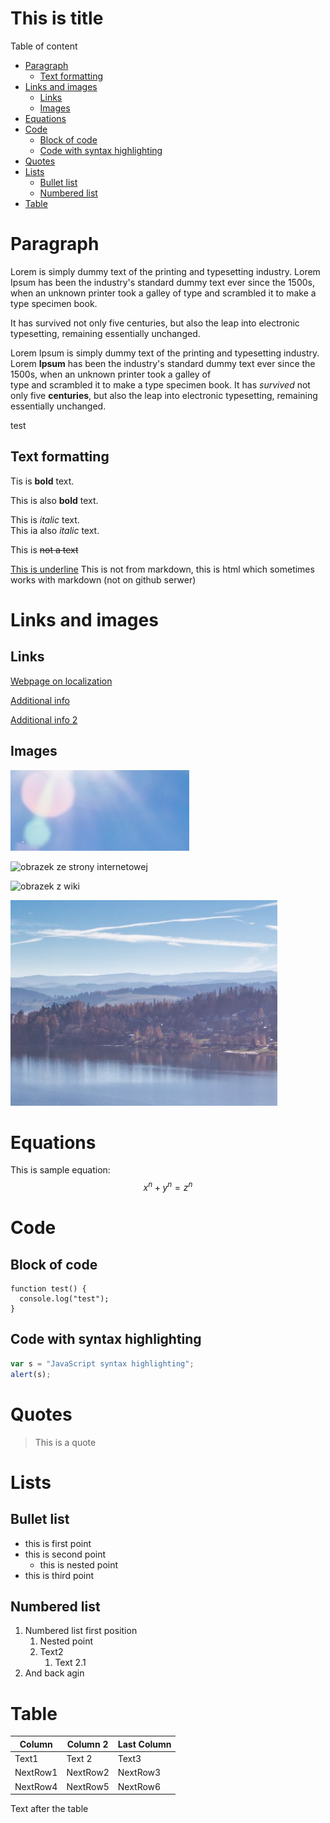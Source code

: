 <!-- Example of title -->
This is title<!-- omit in toc -->
===========================================

<!-- Here comes the table of content -->
Table of content

- [Paragraph](#paragraph)
  - [Text formatting](#text-formatting)
- [Links and images](#links-and-images)
  - [Links](#links)
  - [Images](#images)
- [Equations](#equations)
- [Code](#code)
  - [Block of code](#block-of-code)
  - [Code with syntax highlighting](#code-with-syntax-highlighting)
- [Quotes](#quotes)
- [Lists](#lists)
  - [Bullet list](#bullet-list)
  - [Numbered list](#numbered-list)
- [Table](#table)


<!-- Example of paragraph of text with line break -->

# Paragraph 
Lorem is simply dummy text of the printing and typesetting industry. Lorem Ipsum has been the industry's standard dummy text ever since the 1500s, when an unknown printer took a galley of type and scrambled it to make a type specimen book. 

It has survived not only five centuries, but also the leap into electronic typesetting, remaining essentially unchanged. 

Lorem Ipsum is simply dummy text of the printing and typesetting industry. Lorem **Ipsum** has been the industry's standard dummy text ever since the 1500s, when an unknown printer took a galley of  
 type and scrambled it to make a type specimen book. It has _survived_ not only five __centuries__, but also the leap into electronic typesetting, remaining essentially unchanged. 

 
<!-- Example of another paragraph -->
test
<!-- Example of bold -->
## Text formatting 
Tis is **bold** text.  

This is also __bold__  text.


<!-- Example of italic  -->

This is _italic_ text.  
This ia also *italic* text. 
<!-- strikethrough -->

This is ~~not a text~~

<!-- underlinr -->

<u>This is underline</u> This is not from markdown, this is html which sometimes works with markdown (not on github serwer)

<!-- Example of headers -->

# Links and images

## Links

<!-- Example of external link -->

[Webpage on localization](https://localization.pl)

<!-- Example of link to another file -->
[Additional info](reference.md)


[Additional info 2](AnotherFile.md)

## Images 
<!-- Example of an image -->


![svg image 2](./images/img2.png)

<!--https://picsum.photos-->
![obrazek ze strony internetowej](https://picsum.photos/id/237/200/300)

<!--obrazek z wiki-->
![obrazek z wiki](https://upload.wikimedia.org/wikipedia/commons/thumb/7/71/K%C4%85ty_Wroc%C5%82awskie_-_Rynek_01.jpg/1280px-K%C4%85ty_Wroc%C5%82awskie_-_Rynek_01.jpg)
<!-- Example of an image with hover text -->

![svg image 1](./images/img1.png "Mountains")

<!-- Example of equation or inline code -->
# Equations 

This is sample equation: 
$$  x^n + y^n = z^n $$

<!-- Example of a block of code -->
# Code 

## Block of code
```
function test() {
  console.log("test");
}
```
## Code with syntax highlighting 
<!-- Example of code highlighting -->
```javascript
var s = "JavaScript syntax highlighting";
alert(s);
```
<!-- Example of quote -->
# Quotes 
>This is a quote
<!-- Example of bullet list -->
# Lists
## Bullet list
* this is first point
* this is second point
  * this is nested point
* this is third point
<!-- Example of numbered list -->
## Numbered list
1. Numbered list first position
    1. Nested point
    2. Text2
        1. Text 2.1
2. And back agin
<!-- Example of table -->
# Table

| Column   | Column 2 | Last Column |
| -------- | -------- | ----------- |
| Text1    | Text 2   | Text3       |
| NextRow1 | NextRow2 | NextRow3    |
| NextRow4 | NextRow5 | NextRow6    |

<!-- Paragraph after table -->
Text after the table 


